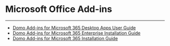 


Microsoft Office Add-ins
========================
***
* [Domo Add-ins for Microsoft 365 Desktop Apps User Guide](/s/article/000005143)
* [Domo Add-ins for Microsoft 365 Enterprise Installation Guide](/s/article/000005145)
* [Domo Add-ins for Microsoft 365 Installation Guide](/s/article/000005146)
